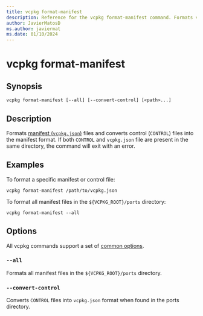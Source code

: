 ```yaml
---
title: vcpkg format-manifest
description: Reference for the vcpkg format-manifest command. Formats vcpkg.json files and converts CONTROL files to vcpkg.json format.
author: JavierMatosD
ms.author: javiermat
ms.date: 01/10/2024
---
```


# vcpkg format-manifest

## Synopsis

```console
vcpkg format-manifest [--all] [--convert-control] [<path>...]
```

## Description

Formats [manifest (`vcpkg.json`)](../reference/vcpkg-json.md) files
and converts control (`CONTROL`) files into the manifest format.
If both `CONTROL` and `vcpkg.json` file are present in the same directory, the command will exit with an error.

## Examples

To format a specific manifest or control file:

```console
vcpkg format-manifest /path/to/vcpkg.json
```

To format all manifest files in the `${VCPKG_ROOT}/ports` directory:

```console
vcpkg format-manifest --all
```

## Options

All vcpkg commands support a set of [common options](common-options.md).

### `--all`

Formats all manifest files in the `${VCPKG_ROOT}/ports` directory.

### `--convert-control`

Converts `CONTROL` files into `vcpkg.json` format when found in the ports
directory.
